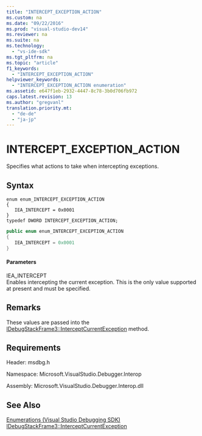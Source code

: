```yaml
---
title: "INTERCEPT_EXCEPTION_ACTION"
ms.custom: na
ms.date: "09/22/2016"
ms.prod: "visual-studio-dev14"
ms.reviewer: na
ms.suite: na
ms.technology: 
  - "vs-ide-sdk"
ms.tgt_pltfrm: na
ms.topic: "article"
f1_keywords: 
  - "INTERCEPT_EXCEPTION_ACTION"
helpviewer_keywords: 
  - "INTERCEPT_EXCEPTION_ACTION enumeration"
ms.assetid: e647f1eb-2932-4447-8c78-3b0d706fb972
caps.latest.revision: 13
ms.author: "gregvanl"
translation.priority.mt: 
  - "de-de"
  - "ja-jp"
---
```

# INTERCEPT_EXCEPTION_ACTION
Specifies what actions to take when intercepting exceptions.  
  
## Syntax  
  
```cpp#  
enum enum_INTERCEPT_EXCEPTION_ACTION  
{  
   IEA_INTERCEPT = 0x0001  
}  
typedef DWORD INTERCEPT_EXCEPTION_ACTION;  
```  
  
```c#  
public enum enum_INTERCEPT_EXCEPTION_ACTION  
{  
   IEA_INTERCEPT = 0x0001  
}  
```  
  
#### Parameters  
 IEA_INTERCEPT  
 Enables intercepting the current exception. This is the only value supported at present and must be specified.  
  
## Remarks  
 These values are passed into the [IDebugStackFrame3::InterceptCurrentException](../vs140/idebugstackframe3--interceptcurrentexception.md) method.  
  
## Requirements  
 Header: msdbg.h  
  
 Namespace: Microsoft.VisualStudio.Debugger.Interop  
  
 Assembly: Microsoft.VisualStudio.Debugger.Interop.dll  
  
## See Also  
 [Enumerations (Visual Studio Debugging SDK)](../vs140/enumerations--visual-studio-debugging-.md)   
 [IDebugStackFrame3::InterceptCurrentException](../vs140/idebugstackframe3--interceptcurrentexception.md)